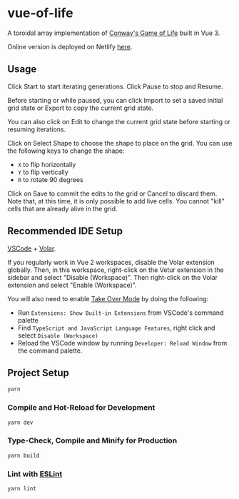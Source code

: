 # vue-of-life

A toroidal array implementation of [Conway's Game of Life](https://en.wikipedia.org/wiki/Conway%27s_Game_of_Life) built in Vue 3.

Online version is deployed on Netlify [here](https://vue-of-life.netlify.app/).

## Usage

Click Start to start iterating generations. Click Pause to stop and Resume.

Before starting or while paused, you can click Import to set a saved initial grid state or Export to copy the current grid state.

You can also click on Edit to change the current grid state before starting or resuming iterations.

Click on Select Shape to choose the shape to place on the grid. You can use the following keys to change the shape:

- `X` to flip horizontally
- `Y` to flip vertically
- `R` to rotate 90 degrees

Click on Save to commit the edits to the grid or Cancel to discard them. Note that, at this time, it is only possible to add live cells. You cannot "kill" cells that are already alive in the grid.

## Recommended IDE Setup

[VSCode](https://code.visualstudio.com/) + [Volar](https://marketplace.visualstudio.com/items?itemName=Vue.volar).

If you regularly work in Vue 2 workspaces, disable the Volar extension globally. Then, in this workspace, right-click on the Vetur extension in the sidebar and select "Disable (Workspace)". Then right-click on the Volar extension and select "Enable (Workspace)".

You will also need to enable [Take Over Mode](https://github.com/johnsoncodehk/volar/discussions/471#discussioncomment-1361669) by doing the following:

- Run `Extensions: Show Built-in Extensions` from VSCode's command palette
- Find `TypeScript and JavaScript Language Features`, right click and select `Disable (Workspace)`
- Reload the VSCode window by running `Developer: Reload Window` from the command palette.

## Project Setup

```sh
yarn
```

### Compile and Hot-Reload for Development

```sh
yarn dev
```

### Type-Check, Compile and Minify for Production

```sh
yarn build
```

### Lint with [ESLint](https://eslint.org/)

```sh
yarn lint
```

